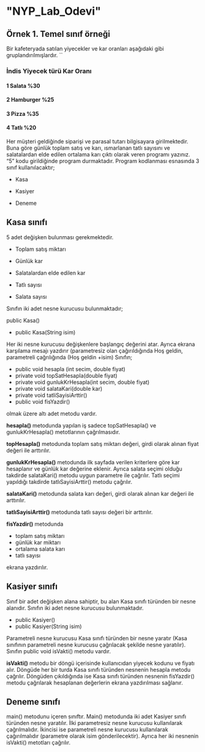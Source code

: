 # "NYP_Lab_Odevi" 

## Örnek 1. Temel sınıf örneği 

Bir kafeteryada satılan yiyecekler ve kar oranları aşağıdaki gibi gruplandırılmışlardır.
``
### İndis	Yiyecek türü	Kar Oranı
#### 1	    Salata	        %30
#### 2	    Hamburger	    %25
#### 3	    Pizza	        %35
#### 4	    Tatlı	        %20


Her müşteri geldiğinde siparişi ve parasal tutarı bilgisayara girilmektedir. Buna göre günlük toplam satış ve karı, ısmarlanan tatlı sayısını ve salatalardan elde edilen ortalama karı çıktı olarak veren programı yazınız. “5” kodu girildiğinde program durmaktadır.
Program kodlanması esnasında 3 sınıf kullanılacaktır;


-	Kasa

-	Kasiyer

-	Deneme 

## Kasa sınıfı

5 adet değişken bulunması gerekmektedir. 

-	Toplam satış miktarı

-	Günlük kar

-	Salatalardan elde edilen kar

-	Tatlı sayısı

-	Salata sayısı

Sınıfın iki adet nesne kurucusu bulunmaktadır;

public Kasa()
-	public Kasa(String isim)

Her iki nesne kurucusu değişkenlere başlangıç değerini atar.
Ayrıca ekrana karşılama mesajı yazdırır (parametresiz olan çağırıldığında Hoş geldin, parametreli çağrılığında (Hoş geldin +isim)
Sınıfın;

-	public void hesapla (int secim, double fiyat)
-	private void topSatHesapla(double fiyat)
-	private void gunlukKrHesapla(int secim, double fiyat)
-	private void salataKari(double kar)
-	private void tatliSayisiArttir()
-	public void fisYazdir()

olmak üzere altı adet metodu vardır.

**hesapla()** metodunda yapılan iş sadece topSatHesapla() ve gunlukKrHesapla() metotlarının çağrılmasıdır.

**topHesapla()** metodunda toplam satış miktarı değeri, girdi olarak alınan fiyat değeri ile arttırılır.

**gunlukKrHesapla()** metodunda ilk sayfada verilen kriterlere göre kar hesaplanır ve günlük kar değerine eklenir. Ayrıca salata seçimi olduğu takdirde salataKari() metodu uygun parametre ile çağrılır. Tatlı seçimi yapıldığı takdirde tatlıSayisiArttir() metodu çağrılır.

**salataKari()** metodunda salata karı değeri, girdi olarak alınan kar değeri ile arttırılır.

**tatlıSayisiArttir()** metodunda tatlı sayısı değeri bir arttırılır.

**fisYazdir()** metodunda 

-	toplam satış miktarı
-	günlük kar miktarı
-	ortalama salata karı
-	tatlı sayısı

ekrana yazdırılır.

## Kasiyer sınıfı
Sınıf bir adet değişken alana sahiptir, bu alan Kasa sınıfı türünden bir nesne alanıdır. Sınıfın iki adet nesne kurucusu bulunmaktadır.
-	public Kasiyer()
-	public Kasiyer(String isim)

Parametreli nesne kurucusu Kasa sınıfı türünden bir nesne yaratır (Kasa sınıfının parametreli nesne kurucusu çağrılacak şekilde nesne yaratılır).
Sınıfın public void isVakti() metodu vardır.

**isVakti()** metodu bir döngü içerisinde kullanıcıdan yiyecek kodunu ve fiyatı alır. Döngüde her bir turda Kasa sınıfı türünden nesnenin hesapla metodu çağrılır. Döngüden çıkıldığında ise Kasa sınıfı türünden nesnenin fisYazdir() metodu çağrılarak hesaplanan değerlerin ekrana yazdırılması sağlanır.

## Deneme sınıfı
main() metodunu içeren sınıftır. Main() metodunda iki adet Kasiyer sınıfı türünden nesne yaratılır. İlki parametresiz nesne kurucusu kullanılarak çağrılmalıdır. İkincisi ise parametreli nesne kurucusu kullanılarak çağırılmalıdır (parametre olarak isim gönderilecektir). Ayrıca her iki nesnenin isVakti() metotları çağrılır.
